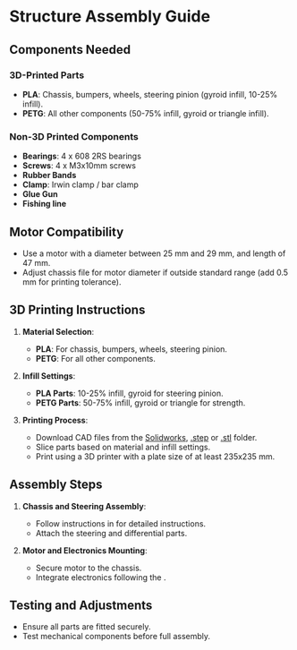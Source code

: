 # Structure Assembly Guide

## Components Needed
### 3D-Printed Parts
- **PLA**: Chassis, bumpers, wheels, steering pinion (gyroid infill, 10-25% infill).
- **PETG**: All other components (50-75% infill, gyroid or triangle infill).

### Non-3D Printed Components
- **Bearings**: 4 x 608 2RS bearings
- **Screws**: 4 x M3x10mm screws
- **Rubber Bands**
- **Clamp**: Irwin clamp / bar clamp
- **Glue Gun**
- **Fishing line**

## Motor Compatibility
- Use a motor with a diameter between 25 mm and 29 mm, and length of 47 mm.
- Adjust chassis file for motor diameter if outside standard range (add 0.5 mm for printing tolerance).

## 3D Printing Instructions
1. **Material Selection**:
   - **PLA**: For chassis, bumpers, wheels, steering pinion.
   - **PETG**: For all other components.

2. **Infill Settings**:
   - **PLA Parts**: 10-25% infill, gyroid for steering pinion.
   - **PETG Parts**: 50-75% infill, gyroid or triangle for strength.

3. **Printing Process**:
   - Download CAD files from the [Solidworks](Solidworks), [.step](.step) or [.stl](.stl) folder.
   - Slice parts based on material and infill settings.
   - Print using a 3D printer with a plate size of at least 235x235 mm.

## Assembly Steps
1. **Chassis and Steering Assembly**:
   - Follow instructions in [](Assembly_Instructions/README.md) for detailed instructions.
   - Attach the steering and differential parts.

2. **Motor and Electronics Mounting**:
   - Secure motor to the chassis.
   - Integrate electronics following the [](../Electronics/README.md`).

## Testing and Adjustments
- Ensure all parts are fitted securely.
- Test mechanical components before full assembly.
